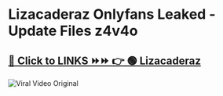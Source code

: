 
 # Lizacaderaz Onlyfans Leaked - Update Files z4v4o

## <h2><a href="https://clipsfans.com/Lizacaderaz&ref=git">🔗 Click to LINKS ⏩⏩ 👉 🟢 Lizacaderaz </a></h2>

<a href="https://clipsfans.com/Lizacaderaz&ref=git" rel="nofollow" data-target="animated-image.originalLink"><img src="https://i.ibb.co.com/xMMVF88/686577567.gif" alt="Viral Video Original" style="max-width: 100%; display: inline-block;" data-target="animated-image.originalImage"></a>

